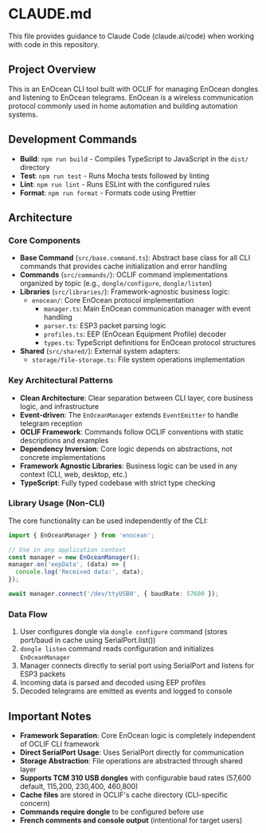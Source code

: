 # CLAUDE.md

This file provides guidance to Claude Code (claude.ai/code) when working with code in this repository.

## Project Overview

This is an EnOcean CLI tool built with OCLIF for managing EnOcean dongles and listening to EnOcean telegrams. EnOcean is a wireless communication protocol commonly used in home automation and building automation systems.

## Development Commands

- **Build**: `npm run build` - Compiles TypeScript to JavaScript in the `dist/` directory
- **Test**: `npm run test` - Runs Mocha tests followed by linting
- **Lint**: `npm run lint` - Runs ESLint with the configured rules
- **Format**: `npm run format` - Formats code using Prettier

## Architecture

### Core Components

- **Base Command** (`src/base.command.ts`): Abstract base class for all CLI commands that provides cache initialization and error handling
- **Commands** (`src/commands/`): OCLIF command implementations organized by topic (e.g., `dongle/configure`, `dongle/listen`)
- **Libraries** (`src/libraries/`): Framework-agnostic business logic:
  - `enocean/`: Core EnOcean protocol implementation
    - `manager.ts`: Main EnOcean communication manager with event handling
    - `parser.ts`: ESP3 packet parsing logic
    - `profiles.ts`: EEP (EnOcean Equipment Profile) decoder
    - `types.ts`: TypeScript definitions for EnOcean protocol structures
- **Shared** (`src/shared/`): External system adapters:
  - `storage/file-storage.ts`: File system operations implementation

### Key Architectural Patterns

- **Clean Architecture**: Clear separation between CLI layer, core business logic, and infrastructure
- **Event-driven**: The `EnOceanManager` extends `EventEmitter` to handle telegram reception
- **OCLIF Framework**: Commands follow OCLIF conventions with static descriptions and examples
- **Dependency Inversion**: Core logic depends on abstractions, not concrete implementations
- **Framework Agnostic Libraries**: Business logic can be used in any context (CLI, web, desktop, etc.)
- **TypeScript**: Fully typed codebase with strict type checking

### Library Usage (Non-CLI)

The core functionality can be used independently of the CLI:

```typescript
import { EnOceanManager } from 'enocean';

// Use in any application context
const manager = new EnOceanManager();
manager.on('eepData', (data) => {
  console.log('Received data:', data);
});

await manager.connect('/dev/ttyUSB0', { baudRate: 57600 });
```

### Data Flow

1. User configures dongle via `dongle configure` command (stores port/baud in cache using SerialPort.list())
2. `dongle listen` command reads configuration and initializes `EnOceanManager`
3. Manager connects directly to serial port using SerialPort and listens for ESP3 packets
4. Incoming data is parsed and decoded using EEP profiles
5. Decoded telegrams are emitted as events and logged to console

## Important Notes

- **Framework Separation**: Core EnOcean logic is completely independent of OCLIF CLI framework
- **Direct SerialPort Usage**: Uses SerialPort directly for communication
- **Storage Abstraction**: File operations are abstracted through shared layer
- **Supports TCM 310 USB dongles** with configurable baud rates (57,600 default, 115,200, 230,400, 460,800)
- **Cache files** are stored in OCLIF's cache directory (CLI-specific concern)
- **Commands require dongle** to be configured before use
- **French comments and console output** (intentional for target users)
